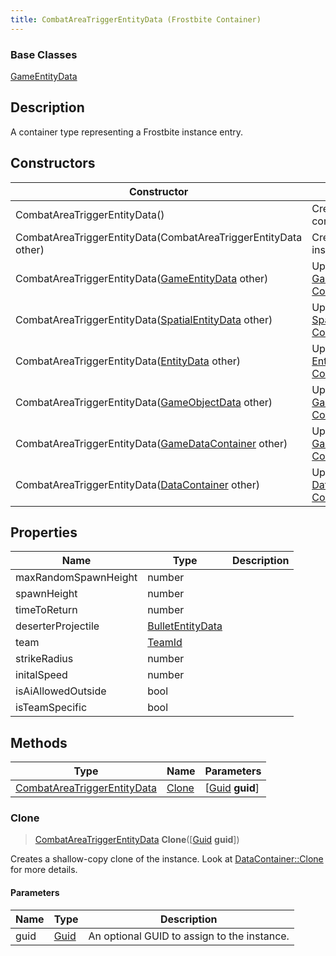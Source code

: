 ```yaml
---
title: CombatAreaTriggerEntityData (Frostbite Container)
---
```

### Base Classes

[GameEntityData](GameEntityData)

## Description

A container type representing a Frostbite instance entry.

## Constructors

| Constructor                                                                            | Description                                                                                                                                   |
| -------------------------------------------------------------------------------------- | --------------------------------------------------------------------------------------------------------------------------------------------- |
| CombatAreaTriggerEntityData()                                                          | Create a new instance of this container type.                                                                                                 |
| CombatAreaTriggerEntityData(CombatAreaTriggerEntityData other)                         | Create a reference copy of an instance of the same type.                                                                                      |
| CombatAreaTriggerEntityData([GameEntityData](GameEntityData) other)                    | Upcast an instance of type [GameEntityData](GameEntityData) to [CombatAreaTriggerEntityData](CombatAreaTriggerEntityData).                    |
| CombatAreaTriggerEntityData([SpatialEntityData](SpatialEntityData) other)              | Upcast an instance of type [SpatialEntityData](SpatialEntityData) to [CombatAreaTriggerEntityData](CombatAreaTriggerEntityData).              |
| CombatAreaTriggerEntityData([EntityData](EntityData) other)                            | Upcast an instance of type [EntityData](EntityData) to [CombatAreaTriggerEntityData](CombatAreaTriggerEntityData).                            |
| CombatAreaTriggerEntityData([GameObjectData](GameObjectData) other)                    | Upcast an instance of type [GameObjectData](GameObjectData) to [CombatAreaTriggerEntityData](CombatAreaTriggerEntityData).                    |
| CombatAreaTriggerEntityData([GameDataContainer](GameDataContainer) other)              | Upcast an instance of type [GameDataContainer](GameDataContainer) to [CombatAreaTriggerEntityData](CombatAreaTriggerEntityData).              |
| CombatAreaTriggerEntityData([DataContainer](/vext/ref/cls/shr/datacontainer) other) | Upcast an instance of type [DataContainer](/vext/ref/cls/shr/datacontainer) to [CombatAreaTriggerEntityData](CombatAreaTriggerEntityData). |

## Properties

| Name                 | Type                                 | Description |
| -------------------- | ------------------------------------ | ----------- |
| maxRandomSpawnHeight | number                               |             |
| spawnHeight          | number                               |             |
| timeToReturn         | number                               |             |
| deserterProjectile   | [BulletEntityData](BulletEntityData) |             |
| team                 | [TeamId](TeamId)                     |             |
| strikeRadius         | number                               |             |
| initalSpeed          | number                               |             |
| isAiAllowedOutside   | bool                                 |             |
| isTeamSpecific       | bool                                 |             |

## Methods

| Type                                                       | Name            | Parameters                                     |
| ---------------------------------------------------------- | --------------- | ---------------------------------------------- |
| [CombatAreaTriggerEntityData](CombatAreaTriggerEntityData) | [Clone](#clone) | \[[Guid](/vext/ref/cls/shr/guid) **guid**\] |

### Clone

> [CombatAreaTriggerEntityData](CombatAreaTriggerEntityData) **Clone**(\[[Guid](/vext/ref/cls/shr/guid) **guid**\])

Creates a shallow-copy clone of the instance. Look at [DataContainer::Clone](/vext/ref/cls/shr/datacontainer#clone) for more details.

#### Parameters

| Name | Type         | Description                                 |
| ---- | ------------ | ------------------------------------------- |
| guid | [Guid](Guid) | An optional GUID to assign to the instance. |

